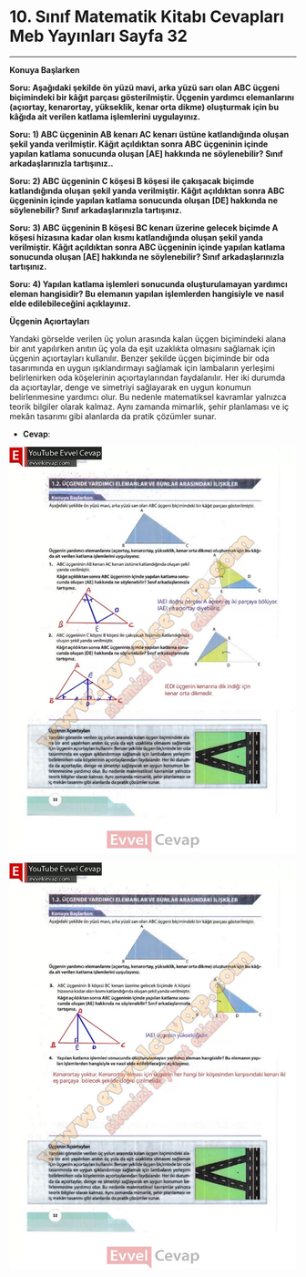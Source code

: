 # 10. Sınıf Matematik Kitabı Cevapları Meb Yayınları Sayfa 32

---

**Konuya Başlarken**

**Soru: Aşağıdaki şekilde ön yüzü mavi, arka yüzü sarı olan ABC üçgeni biçimindeki bir kâğıt parçası gösterilmiştir. Üçgenin yardımcı elemanlarını (açıortay, kenarortay, yükseklik, kenar orta dikme) oluşturmak için bu kâğıda ait verilen katlama işlemlerini uygulayınız.**

**Soru: 1) ABC üçgeninin AB kenarı AC kenarı üstüne katlandığında oluşan şekil yanda verilmiştir. Kâğıt açıldıktan sonra ABC üçgeninin içinde yapılan katlama sonucunda oluşan [AE] hakkında ne söylenebilir? Sınıf arkadaşlarınızla tartışınız..**

**Soru: 2) ABC üçgeninin C köşesi B köşesi ile çakışacak biçimde katlandığında oluşan şekil yanda verilmiştir. Kâğıt açıldıktan sonra ABC üçgeninin içinde yapılan katlama sonucunda oluşan [DE] hakkında ne söylenebilir? Sınıf arkadaşlarınızla tartışınız.**

**Soru: 3) ABC üçgeninin B köşesi BC kenarı üzerine gelecek biçimde A köşesi hizasına kadar olan kısmı katlandığında oluşan şekil yanda verilmiştir. Kâğıt açıldıktan sonra ABC üçgeninin içinde yapılan katlama sonucunda oluşan [AE] hakkında ne söylenebilir? Sınıf arkadaşlarınızla tartışınız.**

**Soru: 4) Yapılan katlama işlemleri sonucunda oluşturulamayan yardımcı eleman hangisidir? Bu elemanın yapılan işlemlerden hangisiyle ve nasıl elde edilebileceğini açıklayınız.**

**Üçgenin Açıortayları**

 Yandaki görselde verilen üç yolun arasında kalan üçgen biçimindeki alana bir anıt yapılırken anıtın üç yola da eşit uzaklıkta olmasını sağlamak için üçgenin açıortayları kullanılır. Benzer şekilde üçgen biçiminde bir oda tasarımında en uygun ışıklandırmayı sağlamak için lambaların yerleşimi belirlenirken oda köşelerinin açıortaylarından faydalanılır. Her iki durumda da açıortaylar, denge ve simetriyi sağlayarak en uygun konumun belirlenmesine yardımcı olur. Bu nedenle matematiksel kavramlar yalnızca teorik bilgiler olarak kalmaz. Aynı zamanda mimarlık, şehir planlaması ve iç mekân tasarımı gibi alanlarda da pratik çözümler sunar.

-   **Cevap**:

![Image 1](./image_1.webp)

![Image 2](./image_2.webp)